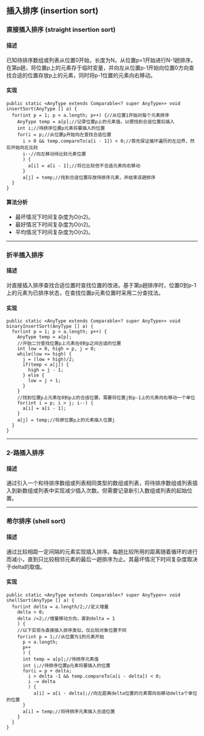 ## 插入排序 (insertion sort)

### 直接插入排序 (straight insertion sort)
#### 描述
已知待排序数组或列表从位置0开始，长度为N。从位置p=1开始进行N-1趟排序。在第p趟，将位置p上的元素存于临时变量，并向左从位置p-1开始向位置0方向查找合适的位置存放p上的元素，同时将p-1位置的元素向右移动。

#### 实现
```
public static <AnyType extends Comparable<? super AnyType>> void insertSort(AnyType [] a) {
  for(int p = 1; p < a.length; p++) {//从位置1开始对每个元素排序
    AnyType temp = a[p];//记录位置p上的元素值，以便找到合适位置后插入
    int i;//待排序位置p元素将要插入的位置
    for(i = p;//从位置p开始向左查找合适位置
      i > 0 && temp.compareTo(a[i - 1]) < 0;//首先保证循环遍历的左边界，然后开始向左比较
      i--//向左移动待比较元素位置
      ) {
        a[i] = a[i - 1];//将已比较但不合适元素向右移动
      }
      a[j] = temp;//找到合适位置存放待排序元素，并结束该趟排序
  }  
}
```

#### 算法分析
* 最坏情况下时间复杂度为O(n2)。
* 最好情况下时间复杂度为O(n2)。
* 平均情况下时间复杂度为O(n2)。
***

### 折半插入排序
#### 描述
对直接插入排序查找合适位置时查找位置的改进。基于第p趟排序时，位置0到p-1上的元素为已排序状态，在查找位置p元素位置时采用二分查找法。
#### 实现
```
public static <AnyType extends Comparable<? super AnyType>> void binaryInsertSort(AnyType [] a) {
  for(int p = 1; p < a.length; p++) {
    AnyType temp = a[p];
    //开始二分查找位置p上元素在0到p之间合适的位置
    int low = 0, high = p, j = 0;
    while(low <= high) {
      j = (low + high)/2;
      if(temp < a[j]) {
        high = j - 1;
      } else {
        low = j + 1;
      }
    }
    //找到位置p上元素在0到p上的合适位置，需要将位置j到p-1上的元素向右移动一个单位
    for(int i = p; i > j; i--) {
      a[i] = a[i - 1];
    }
    a[j] = temp;//将原位置p上的元素插入位置j
  }
}
```
***

### 2-路插入排序
#### 描述
通过引入一个和待排序数组或列表相同类型的数组或列表，将待排序数组或列表插入到新数组或列表中实现减少插入次数。但需要记录新引入数组或列表的起始位置。
***

### 希尔排序 (shell sort)
#### 描述
通过比较相距一定间隔的元素实现插入排序。每趟比较所用的距离随着循环的进行而减小，直到只比较相邻元素的最后一趟排序为止。其最坏情况下时间复杂度取决于delta的取值。
#### 实现
```
public static <AnyType extends Comparable<? super AnyType>> void shellSort(AnyType [] a) {
  for(int delta = a.length/2;//定义增量
    delta > 0;
    delta /=2;//增量移动方向，直到delta = 1
    ) {
    //以下实现与直接插入排序类似，仅比较对象位置不同
    for(int p = 1;//从位置为1的元素开始
      p < a.length;
      p++
      ) {
      int temp = a[p];//待排序元素值
      int i;//待排序位置p元素将要插入的位置
      for(i = p + delta;
        i > delta -1 && temp.compareTo(a[i - delta]) < 0;
        i -= delta
        ) {
          a[i] = a[i - delta];//向左距离delta位置的元素需向右移动delta个单位的位置
      }
      a[i] = temp;//将待排序元素插入合适位置
    }
  }
}
```
